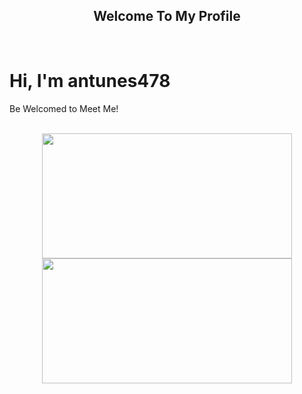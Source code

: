 <div align="center">
  <h2>Welcome To My Profile</h2>
</div>

<br>

<h1> Hi, I'm antunes478</h1>

Be Welcomed to Meet Me!

<br>

<div align="center">
  <img height="200px" width="400px" src="https://github-readme-stats.vercel.app/api?username=antunes478&show_icons=true&include_all_commits=true&count_private=true&hide_border=true&rank_icon=github&title_color=fff&icon_color=66cc00&text_color=fff&bg_color=0d1117"/>
  <img height="200px" width="400px" src="https://github-readme-stats.vercel.app/api/top-langs/?username=antunes478&layout=compact&langs_count=7&hide_border=true&title_color=fff&icon_color=66cc00&text_color=fff&bg_color=0d1117"/>
</div>

<br>
